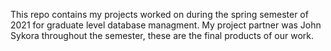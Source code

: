 This repo contains my projects worked on during the spring semester of 2021 for graduate level database managment.
My project partner was John Sykora throughout the semester, these are the final products of our work. 
